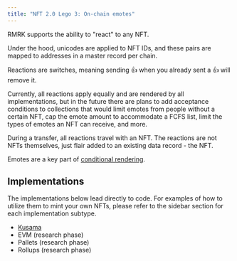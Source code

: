 ```yaml
---
title: "NFT 2.0 Lego 3: On-chain emotes"
---
```


RMRK supports the ability to "react" to any NFT.

Under the hood, unicodes are applied to NFT IDs, and these pairs are mapped to addresses in a master record per chain.

Reactions are switches, meaning sending 👍 when you already sent a 👍 will remove it.

Currently, all reactions apply equally and are rendered by all implementations, but in the future there are plans to add acceptance conditions to collections that would limit emotes from people without a certain NFT, cap the emote amount to accommodate a FCFS list, limit the types of emotes an NFT can receive, and more.

During a transfer, all reactions travel with an NFT. The reactions are not NFTs themselves, just flair added to an existing data record - the NFT.

Emotes are a key part of [conditional rendering](lego4-conditional-rendering).

## Implementations

The implementations below lead directly to code. For examples of how to utilize them to mint your own NFTs, please refer to the sidebar section for each implementation subtype.

- [Kusama](https://github.com/rmrk-team/rmrk-spec/blob/master/standards/rmrk2.0.0/interactions/emote.md)
- EVM (research phase)
- Pallets (research phase)
- Rollups (research phase)